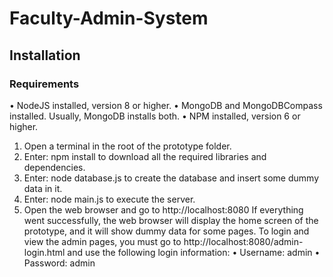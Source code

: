 # Faculty-Admin-System

## Installation 
### Requirements 
•	NodeJS installed, version 8 or higher.
•	MongoDB and MongoDBCompass installed. Usually, MongoDB installs both.
•	NPM installed, version 6 or higher.

1.	Open a terminal in the root of the prototype folder.
2.	Enter: npm install to download all the required libraries and dependencies.
3.	Enter: node database.js to create the database and insert some dummy data in it.
4.	Enter: node main.js to execute the server.
5.	Open the web browser and go to http://localhost:8080
If everything went successfully, the web browser will display the home screen of the prototype, and it will show dummy data for some pages.
To login and view the admin pages, you must go to http://localhost:8080/admin-login.html and use the following login information:
•	Username: admin
•	Password: admin

